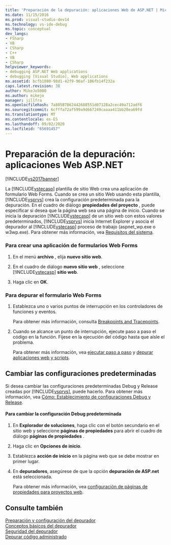 ```yaml
---
title: 'Preparación de la depuración: aplicaciones Web de ASP.NET | Microsoft Docs'
ms.date: 11/15/2016
ms.prod: visual-studio-dev14
ms.technology: vs-ide-debug
ms.topic: conceptual
dev_langs:
- FSharp
- VB
- CSharp
- C++
- VB
- CSharp
helpviewer_keywords:
- debugging ASP.NET Web applications
- debugging [Visual Studio], Web applications
ms.assetid: bcfb1080-98d1-42f9-96af-186fb14f232a
caps.latest.revision: 38
author: MikeJo5000
ms.author: mikejo
manager: jillfra
ms.openlocfilehash: 7a80587062442688551d07128a2cec49a712adf6
ms.sourcegitcommit: 6cfffa72af599a9d667249caaaa411bb28ea69fd
ms.translationtype: MT
ms.contentlocale: es-ES
ms.lasthandoff: 09/02/2020
ms.locfileid: "65691457"
---
```

# <a name="debugging-preparation-aspnet-web-applications"></a>Preparación de la depuración: aplicaciones Web ASP.NET
[!INCLUDE[vs2017banner](../includes/vs2017banner.md)]

La [!INCLUDE[vstecasp](../includes/vstecasp-md.md)] plantilla de sitio Web crea una aplicación de formulario Web Forms. Cuando se crea un sitio Web usando esta plantilla, [!INCLUDE[vsprvs](../includes/vsprvs-md.md)] crea la configuración predeterminada para la depuración. En el cuadro de diálogo **propiedades del proyecto** , puede especificar si desea que la página web sea una página de inicio. Cuando se inicia la depuración [!INCLUDE[vstecasp](../includes/vstecasp-md.md)] de un sitio web con estos valores predeterminados, [!INCLUDE[vsprvs](../includes/vsprvs-md.md)] inicia Internet Explorer y asocia el depurador al [!INCLUDE[vstecasp](../includes/vstecasp-md.md)] proceso de trabajo (aspnet_wp.exe o w3wp.exe). Para obtener más información, vea [Requisitos del sistema](../debugger/aspnet-debugging-system-requirements.md).  
  
### <a name="to-create-a-web-forms-application"></a>Para crear una aplicación de formularios Web Forms  
  
1. En el menú **archivo** , elija **nuevo sitio web**.  
  
2. En el cuadro de diálogo **nuevo sitio web** , seleccione [!INCLUDE[vstecasp](../includes/vstecasp-md.md)] **sitio web**.  
  
3. Haga clic en **OK**.  
  
### <a name="to-debug-your-web-form"></a>Para depurar el formulario Web Forms  
  
1. Establezca uno o varios puntos de interrupción en los controladores de funciones y eventos.  
  
     Para obtener más información, consulta [Breakpoints and Tracepoints](https://msdn.microsoft.com/fe4eedc1-71aa-4928-962f-0912c334d583).  
  
2. Cuando se alcance un punto de interrupción, ejecute paso a paso el código en la función. Fíjese en la ejecución del código hasta que aísle el problema.  
  
     Para obtener más información, vea [ejecutar paso a paso](https://msdn.microsoft.com/8791dac9-64d1-4bb9-b59e-8d59af1833f9) y [depurar aplicaciones web y scripts](../debugger/debugging-web-applications-and-script.md).  
  
## <a name="changing-default-configurations"></a>Cambiar las configuraciones predeterminadas  
 Si desea cambiar las configuraciones predeterminadas Debug y Release creadas por [!INCLUDE[vsprvs](../includes/vsprvs-md.md)], puede hacerlo. Para obtener más información, vea [Cómo: Establecimiento de configuraciones Debug y Release](../debugger/how-to-set-debug-and-release-configurations.md).  
  
#### <a name="to-change-the-default-debug-configuration"></a>Para cambiar la configuración Debug predeterminada  
  
1. En **Explorador de soluciones**, haga clic con el botón secundario en el sitio web y seleccione **páginas de propiedades** para abrir el cuadro de diálogo **páginas de propiedades** .  
  
2. Haga clic en **Opciones de inicio**.  
  
3. Establezca **acción de inicio** en la página web que se debe mostrar en primer lugar.  
  
4. En **depuradores**, asegúrese de que la opción **depuración de ASP.net** está seleccionada.  
  
     Para obtener más información, vea [configuración de páginas de propiedades para proyectos web](../debugger/property-pages-settings-for-web-projects.md).  
  
## <a name="see-also"></a>Consulte también  
 [Preparación y configuración del depurador](../debugger/debugger-settings-and-preparation.md)   
 [Conceptos básicos del depurador](../debugger/debugger-basics.md)   
 [Seguridad del depurador](../debugger/debugger-security.md)   
 [Depurar código administrado](../debugger/debugging-managed-code.md)
